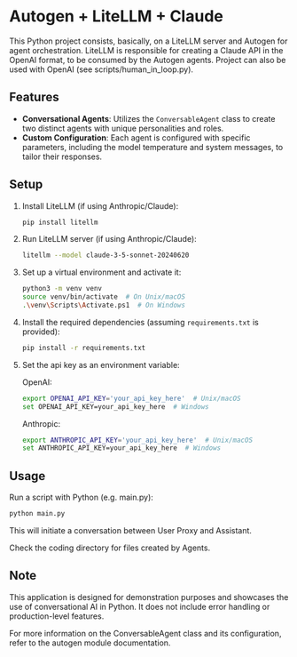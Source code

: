 # Autogen + LiteLLM + Claude

This Python project consists, basically, on a LiteLLM server and Autogen for agent orchestration. LiteLLM is responsible for creating a Claude API in the OpenAI format, to be consumed by the Autogen agents. Project can also be used with OpenAI (see scripts/human_in_loop.py).

## Features

- **Conversational Agents**: Utilizes the `ConversableAgent` class to create two distinct agents with unique personalities and roles.
- **Custom Configuration**: Each agent is configured with specific parameters, including the model temperature and system messages, to tailor their responses.

## Setup

1. Install LiteLLM (if using Anthropic/Claude):

   ```sh
   pip install litellm
   ```

2. Run LiteLLM server (if using Anthropic/Claude):

   ```sh
   litellm --model claude-3-5-sonnet-20240620
   ```

3. Set up a virtual environment and activate it:

   ```sh
   python3 -m venv venv
   source venv/bin/activate  # On Unix/macOS
   .\venv\Scripts\Activate.ps1  # On Windows
   ```

4. Install the required dependencies (assuming `requirements.txt` is provided):

   ```sh
   pip install -r requirements.txt
   ```

5. Set the api key as an environment variable:

   OpenAI:

   ```sh
   export OPENAI_API_KEY='your_api_key_here'  # Unix/macOS
   set OPENAI_API_KEY=your_api_key_here  # Windows
   ```

   Anthropic:

   ```sh
   export ANTHROPIC_API_KEY='your_api_key_here'  # Unix/macOS
   set ANTHROPIC_API_KEY=your_api_key_here  # Windows
   ```

## Usage

Run a script with Python (e.g. main.py):

```sh
python main.py
```

This will initiate a conversation between User Proxy and Assistant.

Check the coding directory for files created by Agents.

## Note

This application is designed for demonstration purposes and showcases the use of conversational AI in Python. It does not include error handling or production-level features.

For more information on the ConversableAgent class and its configuration, refer to the autogen module documentation.
